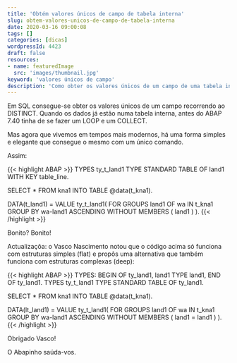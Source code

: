 ```yaml
---
title: 'Obtém valores únicos de campo de tabela interna'
slug: obtem-valores-unicos-de-campo-de-tabela-interna
date: 2020-03-16 09:00:08
tags: []
categories: [dicas]
wordpressId: 4423
draft: false
resources:
- name: featuredImage
  src: 'images/thumbnail.jpg'
keyword: 'valores únicos de campo'
description: 'Como obter os valores únicos de um campo de uma tabela interna usando apenas um único comando em vez dos clássicos LOOP e COLLECT.'
---
```

Em SQL consegue-se obter os valores únicos de um campo recorrendo ao DISTINCT. Quando os dados já estão numa tabela interna, antes do ABAP 7.40 tinha de se fazer um LOOP e um COLLECT.

Mas agora que vivemos em tempos mais modernos, há uma forma simples e elegante que consegue o mesmo com um único comando.

<!--more-->

Assim:


{{< highlight ABAP >}}
TYPES ty_t_land1 TYPE STANDARD TABLE OF land1 WITH KEY table_line.

SELECT * FROM kna1 INTO TABLE @data(t_kna1).

DATA(t_land1) =  VALUE ty_t_land1(
    FOR GROUPS land1 OF wa IN t_kna1
    GROUP BY wa-land1 ASCENDING
    WITHOUT MEMBERS
    ( land1 ) ).
{{< /highlight >}}

Bonito? Bonito!

Actualizaçõa: o Vasco Nascimento notou que o código acima só funciona com estruturas simples (flat) e propôs uma alternativa que também funciona com estruturas complexas (deep):


{{< highlight ABAP >}}
TYPES:
  BEGIN OF ty_land1,
    land1 TYPE land1,
  END OF ty_land1.
TYPES ty_t_land1 TYPE STANDARD TABLE OF ty_land1.

SELECT * FROM kna1 INTO TABLE @data(t_kna1).

DATA(lt_land1) = VALUE ty_t_land1(
  FOR GROUPS land1 OF wa IN t_kna1
  GROUP BY wa-land1 ASCENDING
  WITHOUT MEMBERS
  ( land1 = land1 ) ).
{{< /highlight >}}

Obrigado Vasco!

O Abapinho saúda-vos.
